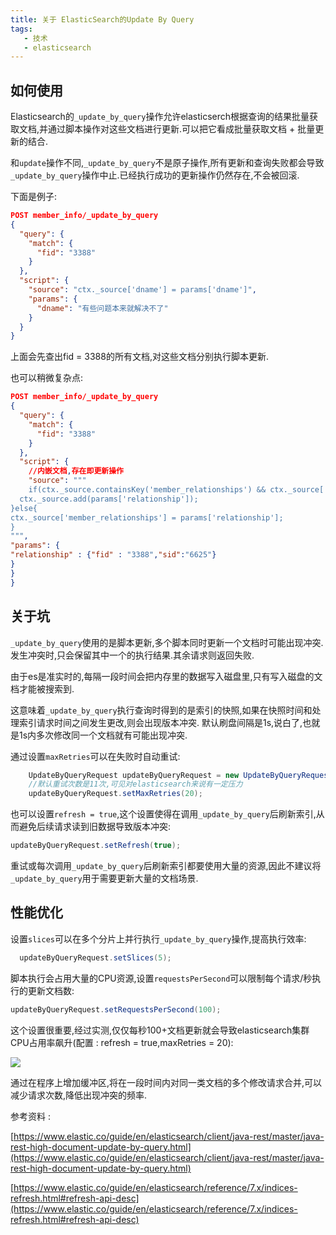 ```yaml
---
title: 关于 ElasticSearch的Update By Query
tags: 
   - 技术
   - elasticsearch
---
```


## 如何使用
Elasticsearch的`_update_by_query`操作允许elasticserch根据查询的结果批量获取文档,并通过脚本操作对这些文档进行更新.可以把它看成批量获取文档 + 批量更新的结合.

和`update`操作不同,`_update_by_query`不是原子操作,所有更新和查询失败都会导致`_update_by_query`操作中止.已经执行成功的更新操作仍然存在,不会被回滚.

下面是例子:

```json
POST member_info/_update_by_query
{
  "query": {
    "match": {
      "fid": "3388"
    }
  },
  "script": {
    "source": "ctx._source['dname'] = params['dname']",
    "params": {
      "dname": "有些问题本来就解决不了"
    }
  }
}
```

上面会先查出fid = 3388的所有文档,对这些文档分别执行脚本更新.

也可以稍微复杂点:

```json
POST member_info/_update_by_query
{
  "query": {
    "match": {
      "fid": "3388"
    }
  },
  "script": {
    //内嵌文档,存在即更新操作
    "source": """
    if(ctx._source.containsKey('member_relationships') && ctx._source['member_relationships'].size() > 0 )    {
  ctx._source.add(params['relationship']);
}else{
ctx._source['member_relationships'] = params['relationship'];
}
""",
"params": {
"relationship" : {"fid" : "3388","sid":"6625"}
}
}
}
```

## 关于坑
`_update_by_query`使用的是脚本更新,多个脚本同时更新一个文档时可能出现冲突.发生冲突时,只会保留其中一个的执行结果.其余请求则返回失败.

由于es是准实时的,每隔一段时间会把内存里的数据写入磁盘里,只有写入磁盘的文档才能被搜索到.

这意味着`_update_by_query`执行查询时得到的是索引的快照,如果在快照时间和处理索引请求时间之间发生更改,则会出现版本冲突.
默认刷盘间隔是1s,说白了,也就是1s内多次修改同一个文档就有可能出现冲突.

通过设置`maxRetries`可以在失败时自动重试:

```java
	UpdateByQueryRequest updateByQueryRequest = new UpdateByQueryRequest(index);
    //默认重试次数是11次,可见对elasticsearch来说有一定压力
	updateByQueryRequest.setMaxRetries(20);
```

也可以设置`refresh = true`,这个设置使得在调用`_update_by_query`后刷新索引,从而避免后续请求读到旧数据导致版本冲突:

```java
updateByQueryRequest.setRefresh(true);
```

重试或每次调用`_update_by_query`后刷新索引都要使用大量的资源,因此不建议将`_update_by_query`用于需要更新大量的文档场景.



## 性能优化

设置`slices`可以在多个分片上并行执行`_update_by_query`操作,提高执行效率:

```java
  updateByQueryRequest.setSlices(5);
```

脚本执行会占用大量的CPU资源,设置`requestsPerSecond`可以限制每个请求/秒执行的更新文档数:

```java
updateByQueryRequest.setRequestsPerSecond(100);
```
这个设置很重要,经过实测,仅仅每秒100+文档更新就会导致elasticsearch集群CPU占用率飙升(配置 : refresh = true,maxRetries = 20):

![](https://gitee.com/minagamiyuki/picgo-gitee/raw/master/images/Unknown.png)


通过在程序上增加缓冲区,将在一段时间内对同一类文档的多个修改请求合并,可以减少请求次数,降低出现冲突的频率.




参考资料 :



[https://www.elastic.co/guide/en/elasticsearch/client/java-rest/master/java-rest-high-document-update-by-query.html](https://www.elastic.co/guide/en/elasticsearch/client/java-rest/master/java-rest-high-document-update-by-query.html)



[https://www.elastic.co/guide/en/elasticsearch/reference/7.x/indices-refresh.html#refresh-api-desc](https://www.elastic.co/guide/en/elasticsearch/reference/7.x/indices-refresh.html#refresh-api-desc)
